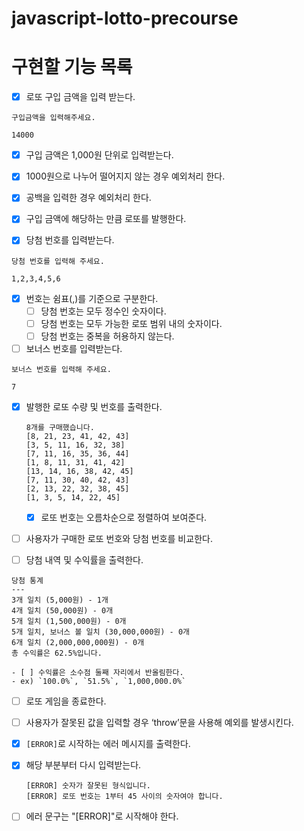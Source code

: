 # javascript-lotto-precourse

# 구현할 기능 목록

- [x]  로또 구입 금액을 입력 받는다.

  ```
  구입금액을 입력해주세요.
  ```

  ```
  14000
  ```

- [x] 구입 금액은 1,000원 단위로 입력받는다.
- [x] 1000원으로 나누어 떨어지지 않는 경우 예외처리 한다.
- [x] 공백을 입력한 경우 예외처리 한다.
- [x] 구입 금액에 해당하는 만큼 로또를 발행한다.


- [x]  당첨 번호를 입력받는다.

  ```
  당첨 번호를 입력해 주세요.
  ```

  ```
  1,2,3,4,5,6
  ```

- [x] 번호는 쉼표(,)를 기준으로 구분한다.
  - [ ] 당첨 번호는 모두 정수인 숫자이다.
  - [ ] 당첨 번호는 모두 가능한 로또 범위 내의 숫자이다.
  - [ ] 당첨 번호는 중복을 허용하지 않는다.
- [ ]  보너스 번호를 입력받는다.
  ```
  보너스 번호를 입력해 주세요.
  ```
  ```
  7
  ```

- [x] 발행한 로또 수량 및 번호를 출력한다.
  ```
  8개를 구매했습니다.
  [8, 21, 23, 41, 42, 43]
  [3, 5, 11, 16, 32, 38]
  [7, 11, 16, 35, 36, 44]
  [1, 8, 11, 31, 41, 42]
  [13, 14, 16, 38, 42, 45]
  [7, 11, 30, 40, 42, 43]
  [2, 13, 22, 32, 38, 45]
  [1, 3, 5, 14, 22, 45]
  ```

  - [x] 로또 번호는 오름차순으로 정렬하여 보여준다.

- [ ]  사용자가 구매한 로또 번호와 당첨 번호를 비교한다.

- [ ]  당첨 내역 및 수익률을 출력한다.
  ```
  당첨 통계
  ---
  3개 일치 (5,000원) - 1개
  4개 일치 (50,000원) - 0개
  5개 일치 (1,500,000원) - 0개
  5개 일치, 보너스 볼 일치 (30,000,000원) - 0개
  6개 일치 (2,000,000,000원) - 0개
  총 수익률은 62.5%입니다.
  ```
    - [ ] 수익률은 소수점 둘째 자리에서 반올림한다.
    - ex) `100.0%`, `51.5%`, `1,000,000.0%`

- [ ]  로또 게임을 종료한다.

- [ ] 사용자가 잘못된 값을 입력할 경우 ‘throw’문을 사용해 예외를 발생시킨다.
- [x] `[ERROR]`로 시작하는 에러 메시지를 출력한다.
- [x] 해당 부분부터 다시 입력받는다.
  ```
  [ERROR] 숫자가 잘못된 형식입니다.
  [ERROR] 로또 번호는 1부터 45 사이의 숫자여야 합니다.
  ```
- [ ] 에러 문구는 "[ERROR]"로 시작해야 한다.